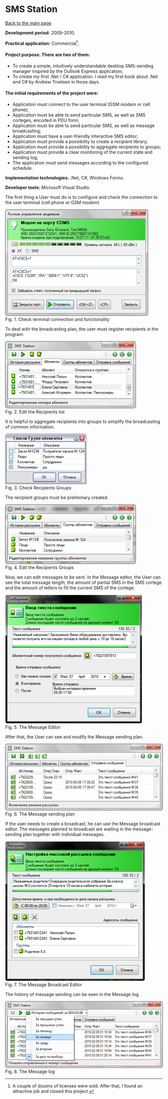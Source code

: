 # SMS Station

[Back to the main page](../../README.md)

**Development period:** 2009-2010.

**Practical application:** Commercial[^1].

#### Project purpose. There are two of them:
- To create a simple, intuitively understandable desktop SMS-sending manager inspired by the Outlook Express application;
- To create my first .Net / C# application. I read my first book about .Net and C# by Andrew Troelsen in those days.

#### The initial requirements of the project were:
- Application must connect to the user terminal (GSM modem or cell phone);
- Application must be able to send particular SMS, as well as SMS corteges, encoded in PDU form;
- Application must be able to send particular SMS, as well as message broadcasting;
- Application must have a user-friendly interactive SMS editor;
- Application must provide a possibility to create a recipient library;
- Application must provide a possibility to aggregate recipients to groups;
- Application must provide a clear monitoring of the current state and  sending log;
- The application must send messages according to the configured schedule.

**Implementation technologies:** .Net, C#, Windows Forms.

**Developer tools:** Microsoft Visual Studio.


The first thing a User must do is to configure and check the connection to the user terminal (cell phone or GSM modem)

![Check terminal](Images/Fig_01_Check_Modem.png)<br>
Fig. 1. Check terminal connection and functionality


To deal with the broadcasting plan, the user must register recipients in the program.

![Edit the Recipients list](Images/Fig_02_Recipients.png)<br>
Fig. 2. Edit the Recipients list

It is helpful to aggregate recipients into groups to simplify the broadcasting of common information.

![Check Groups](Images/Fig_03_Check_Groups.png)<br>
Fig. 3. Check Recipients Groups

The recipient groups must be preliminary created.

![Edit the Recipients list](Images/Fig_04_Edit_Groups.png)<br>
Fig. 4. Edit the Recipients Groups





Now, we can edit messages to be sent. In the Message editor, the User can see the total message length,
the amount of partial SMS in the SMS cortege and the amount of letters to fill the current SMS of the cortege.

![Edit a Message](Images/Fig_05_Edit_Message.png)<br>
Fig. 5. The Message Editor


After that, the User can see and modify the Message sending plan.

![Edit the Recipients list](Images/Fig_06_Sending_Plan.png)<br>
Fig. 6. The Message sending plan


If the user needs to create a broadcast, he can use the Message broadcast editor.
The messages planned to broadcast are waiting in the message-sending plan
together with individual messages.

![Edit a Message Broadcast](Images/Fig_07_Edit_Broadcast.png)<br>
Fig. 7. The Message Broadcast Editor

The history of message sending can be seen in the Message log.

![The Message log](Images/Fig_09_Messaging_Log.png)<br>
Fig. 8. The Message log


[^1]: A couple of dozens of licenses were sold. After that, I found an attractive job and closed this project.
